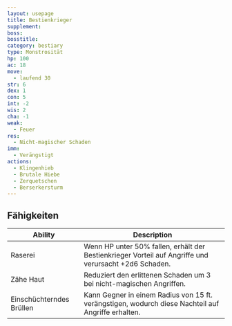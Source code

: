 ```yaml
---
layout: usepage
title: Bestienkrieger
supplement: 
boss: 
bosstitle:
category: bestiary
type: Monstrosität
hp: 100
ac: 18
move:
  - laufend 30
str: 6
dex: 1
con: 5
int: -2
wis: 2
cha: -1
weak:
  - Feuer
res:
  - Nicht-magischer Schaden
imm:
  - Verängstigt
actions:
  - Klingenhieb
  - Brutale Hiebe
  - Zerquetschen
  - Berserkersturm
---
```


<!--more-->

## Fähigkeiten

| Ability                  | Description                                                                                           |
|--------------------------|-------------------------------------------------------------------------------------------------------|
| Raserei                  | Wenn HP unter 50% fallen, erhält der Bestienkrieger Vorteil auf Angriffe und verursacht +2d6 Schaden. |
| Zähe Haut                | Reduziert den erlittenen Schaden um 3 bei nicht-magischen Angriffen.                                  |
| Einschüchterndes Brüllen | Kann Gegner in einem Radius von 15 ft. verängstigen, wodurch diese Nachteil auf Angriffe erhalten.    |